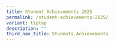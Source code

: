 ```yaml
---
title: Student Achievements 2025
permalink: /student-achievements-2025/
variant: tiptap
description: ""
third_nav_title: Students Achievements
---
```

<p></p>